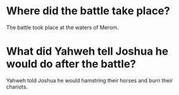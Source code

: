 # Where did the battle take place?

The battle took place at the waters of Merom.

# What did Yahweh tell Joshua he would do after the battle?

Yahweh told Joshua he would hamstring their horses and burn their chariots.
